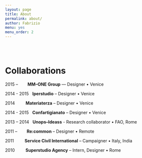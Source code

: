 ```yaml
---
layout: page
title: About
permalink: about/
author: Fabrizio
menu: yes
menu_order: 2
---
```

<br>
<br>
<h1>Collaborations</h1>

2015 – &nbsp;&nbsp;&nbsp;&nbsp;&nbsp;&nbsp; <b>MM–ONE Group</b> — Designer • Venice
<p>
2014 - 2015 &nbsp; <b>Iperstudio</b> – Designer • Venice
<p>
2014 &nbsp;&nbsp;&nbsp;&nbsp;&nbsp;&nbsp;&nbsp; <b>Materiaterza</b> – Designer • Venice
<p>
2014 - 2015 &nbsp; <b>Confartigianato</b> – Designer • Venice
<p>
2013 – 2014 &nbsp; <b>Unops–Ideass</b> - Research collaborator • FAO, Rome
<p>
2011 – &nbsp;&nbsp;&nbsp;&nbsp;&nbsp;&nbsp; <b>Re:common</b> – Designer • Remote
<p>
2011 &nbsp;&nbsp;&nbsp;&nbsp;&nbsp;&nbsp;&nbsp; <b>Service Civil International</b> – Campaigner • Italy, India
<p>
2010 &nbsp;&nbsp;&nbsp;&nbsp;&nbsp;&nbsp;&nbsp; <b>Superstudio Agency</b> – Intern, Designer • Rome


<!--
FFFF33
I graduated in 2014 at IUAV University of Venice, Master in Visual and Multimedia Communication – <a href="http://www.interaction-venice.com/" target="_blank">IxD program</a> – run by Gillian Crampton Smith and Philip Tabor.
-->

<!--
<p>
I joined as Interaction and Visual designer, <a href="http://www.iperstudio.net/" target="_blank"><font color="black">Iperstudio </a></font> Design Network for <font color="blue"><a href="https://www.careof.org/" target="_blank"><font color="black">C/O</a></font> web project and <a href="http://materiaterza.com/" target="_blank"><font color="black">Materiaterza</a></font> Design Collective for <a href="http://venice-future.com/" target="_blank"><font color="black">V>>F</a></font> project.
</p>
-->
<!--
I design communication strategies and interfaces, building navigation flow, wireframes, mockups and prototypes for web products.
<p>
<!-- I am a member of <a href="http://www.iperstudio.net/about" target="_blank">Iperstudio Design Network</a>. -->
<!--
As designer and illustrator I collaborated with agencies and organizations such as Unops—Ideass, Confartigianato Venezia, Re:common, Careof, Zeroviolenza, Superstudio media agency, BTM + Salviati, Materiaterza Design Collective.
-->
<br>

<p>
<!--
The latest project I worked on is <a href="https://www.careof.org/" target="_blank">Careof website</a>.
You can explore part of my work visiting <a href="http://fabriziogoglia.com//Projects/">Projects section</a> or <a href="http://www.iperstudio.net" target="_blank">Iperstudio website</a>. For collaborative inquiries or sharing ideas please contact me via <a href="mailto:info@fabriziogoglia.com">email</a>.
-->
</p>
